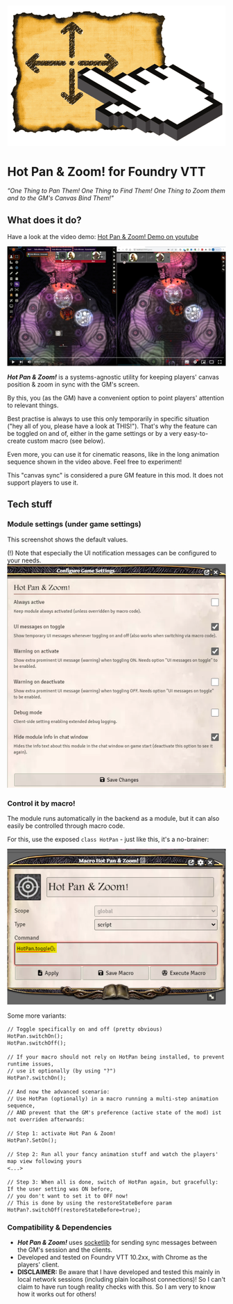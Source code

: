 <img src="src/hot-pan/artwork/hot-pan-logo.gif" alt="Hot Pan & Zoom! Logo"/>

# Hot Pan & Zoom! for Foundry VTT
*"One Thing to Pan Them! One Thing to Find Them! One Thing to Zoom them and to the GM's Canvas Bind Them!"*

## What does it do?
Have a look at the video demo: [Hot Pan & Zoom! Demo on youtube](https://youtu.be/irUmWkSJ_4M)

[<img src="src/hot-pan/artwork/hot-pan-video-thumb.png" alt="Hot Pan & Zoom! youtube demo" width="600"/>](https://youtu.be/irUmWkSJ_4M)

***Hot Pan & Zoom!*** is a systems-agnostic utility for keeping players' canvas position & zoom in sync with the GM's screen.

By this, you (as the GM) have a convenient option to point players' attention to relevant things.

Best practise is always to use this only temporarily in specific situation ("hey all of you, please have a look at THIS!"). That's why the feature can be toggled on and of, either in the game settings or by a very easy-to-create custom macro (see below).

Even more, you can use it for cinematic reasons, like in the long animation sequence shown in the video above. Feel free to experiment!

This "canvas sync" is considered a pure GM feature in this mod. It does not support players to use it.

## Tech stuff
### Module settings (under game settings)
This screenshot shows the default values.

(!) Note that especially the UI notification messages can be configured to your needs.
<img src="src/hot-pan/artwork/hot-pan-settings.png" alt="Hot Pan & Zoom! settings"/>

### Control it by macro!
The module runs automatically in the backend as a module, but it can also easily be controlled through macro code.

For this, use the exposed `class HotPan` - just like this, it's a no-brainer:

<img src="src/hot-pan/artwork/hot-pan-toggle-macro.png" alt="Hot Pan & Zoom! macro example"/>

Some more variants:

    // Toggle specifically on and off (pretty obvious)
    HotPan.switchOn();
    HotPan.switchOff();
    
    // If your macro should not rely on HotPan being installed, to prevent runtime issues,
    // use it optionally (by using "?")
    HotPan?.switchOn();
    
    // And now the advanced scenario:
    // Use HotPan (optionally) in a macro running a multi-step animation sequence,
    // AND prevent that the GM's preference (active state of the mod) ist not overriden afterwards:
    
    // Step 1: activate Hot Pan & Zoom!
    HotPan?.SetOn();
    
    // Step 2: Run all your fancy animation stuff and watch the players' map view following yours
    <...>
    
    // Step 3: When all is done, switch of HotPan again, but gracefully: If the user setting was ON before,
    // you don't want to set it to OFF now!
    // This is done by using the restoreStateBefore param
    HotPan?.switchOff(restoreStateBefore=true);

### Compatibility & Dependencies
- ***Hot Pan & Zoom!*** uses [socketlib](https://github.com/manuelVo/foundryvtt-socketlib) for sending sync messages between the GM's session and the clients.
- Developed and tested on Foundry VTT 10.2xx, with Chrome as the players' client.
- **DISCLAIMER:** Be aware that I have developed and tested this mainly in local network sessions (including plain localhost connections)! So I can't claim to have run tough reality checks with this. So I am very to know how it works out for others!



